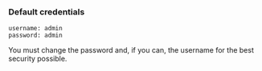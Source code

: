 ### Default credentials

```
username: admin
password: admin
```

You must change the password and, if you can, the username for the best security possible.
